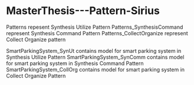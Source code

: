 # MasterThesis---Pattern-Sirius

Patterns repesent Synthesis Utilize Pattern
Patterns_SynthesisCommand represent Synthesis Command Pattern
Patterns_CollectOrganize represent Collect Organize pattern

SmartParkingSystem_SynUt contains model for smart parking system in Synthesis Utilize Pattern
SmartParkingSystem_SynComm contains model for smart parking system in Synthesis Command Pattern
SmartParkingSystem_CollOrg contains model for smart parking system in Collect Organize Pattern
